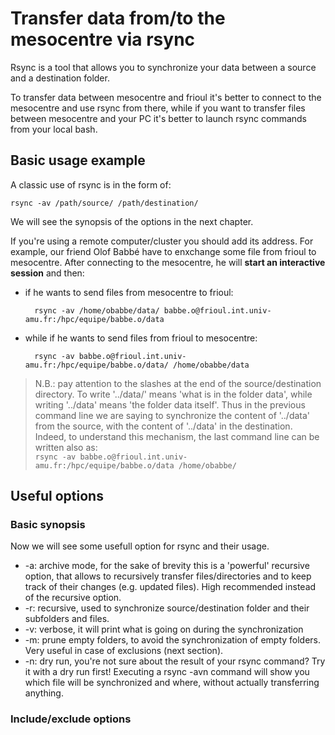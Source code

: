 # Transfer data from/to the mesocentre via rsync

Rsync is a tool that allows you to synchronize your data between a source and a destination folder.

To transfer data between mesocentre and frioul it's better to connect to the mesocentre and use rsync from there, 
while if you want to transfer files between mesocentre and your PC it's better to launch rsync commands from
your local bash.

## Basic usage example

A classic use of rsync is in the form of:

    rsync -av /path/source/ /path/destination/
    
We will see the synopsis of the options in the next chapter.
    
If you're using a remote computer/cluster you should add its address.
For example, our friend Olof Babbé have to enxchange some file from frioul to mesocentre.
After connecting to the mesocentre, he will **start an interactive session** and then:
* if he wants to send files from mesocentre to frioul:

        rsync -av /home/obabbe/data/ babbe.o@frioul.int.univ-amu.fr:/hpc/equipe/babbe.o/data
        
* while if he wants to send files from frioul to mesocentre:

        rsync -av babbe.o@frioul.int.univ-amu.fr:/hpc/equipe/babbe.o/data/ /home/obabbe/data
        
> N.B.: pay attention to the slashes at the end of the source/destination directory. 
> To write '../data/' means 'what is in the folder data', while writing '../data' means 'the folder data itself'.
> Thus in the previous command line we are saying to synchronize the content of '../data' from the source, 
with the content of '../data' in the destination. 
Indeed, to understand this mechanism, the last command line can be written also as:   
>    ```rsync -av babbe.o@frioul.int.univ-amu.fr:/hpc/equipe/babbe.o/data /home/obabbe/```

## Useful options

### Basic synopsis

Now we will see some usefull option for rsync and their usage.

* -a: archive mode, for the sake of brevity this is a 'powerful' recursive option, that allows to recursively 
transfer files/directories and to keep track of their changes (e.g. updated files). 
High recommended instead of the recursive option.
* -r: recursive, used to synchronize source/destination folder and their subfolders and files.
* -v: verbose, it will print what is going on during the synchronization
* -m: prune empty folders, to avoid the synchronization of empty folders. 
Very useful in case of exclusions (next section).
* -n: dry run, you're not sure about the result of your rsync command? Try it with a dry run first! 
Executing a rsync -avn command will show you which file will be synchronized and where, 
without actually transferring anything.

### Include/exclude options